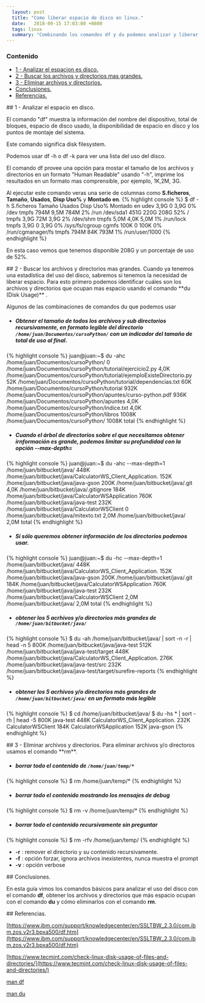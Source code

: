 ```yaml
---
  layout: post
  title: "Como liberar espacio de disco en linux."
  date:   2018-09-15 17:03:00 +0800
  tags: linux
  summary: "Combinando los comandos df y du podemos analizar y liberar espacio en nuestro sistema Linux."
---
```


<div class="bs-callout bs-callout-success">
<h3>Contenido</h3>
<ul class="list-unstyled">
  <li><a href="#id-section1" >1 - Analizar el espacion es disco.</a></li>
  <li><a href="#id-section2" >2 - Buscar los archivos y directorios mas grandes.</a></li>
  <li><a href="#id-section3" >3 - Eliminar archivos y directorios.</a></li>
  <li><a href="#id-conclusiones" >Conclusiones.</a></li>
  <li><a href="#id-referencias" >Referencias.</a></li>
</ul>
</div>

<div id='id-section1'/>
## 1 - Analizar el espacio en disco.

El comando "df" muestra la información del nombre del dispositivo, total de bloques, espacio de disco usado, la disponibilidad de espacio en disco y los puntos de montaje del sistema.

Este comando significa disk filesystem.

Podemos usar df -h o df -k para ver una lista del uso del disco.

El comando df provee una opción para mostar el tamaño de los archivos y directorios en un formato "Human Readable" usando "-h", imprime los resultados en un formato mas comprensible, por ejemplo, 1K,2M, 3G.

Al ejecutar este comando veras una serie de columnas como **S.ficheros**, **Tamaño**, **Usados**, **Disp Uso%** y **Montado en**.
{% highlight console %}
$ df -h
S.ficheros     Tamaño Usados  Disp Uso% Montado en
udev             3,9G      0  3,9G   0% /dev
tmpfs            794M   9,5M  784M   2% /run
/dev/sda1        451G   220G  208G  52% /
tmpfs            3,9G    72M  3,9G   2% /dev/shm
tmpfs            5,0M   4,0K  5,0M   1% /run/lock
tmpfs            3,9G      0  3,9G   0% /sys/fs/cgroup
cgmfs            100K      0  100K   0% /run/cgmanager/fs
tmpfs            794M    84K  793M   1% /run/user/1000
{% endhighlight %}

En esta caso vemos que tenemos disponible 208G y un porcentaje de uso de 52%.


<div id='id-section2'/>
## 2 - Buscar los archivos y directorios mas grandes.
Cuando ya tenemos una estadística del uso del disco, sabremos si tenemos la necesidad de liberar espacio. Para esto primero podemos identificar cuáles son los archivos y directorios que ocupan mas espacio usando el comando **du (Disk Usage)** .

Algunos de las combinaciones de comandos du que podemos usar

- ##### Obtener el tamaño de todos los archivos y sub directorios recursivamente, en formato legible del directorio `/home/juan/Documentos/cursoPython/` con un indicador del tamaño de total de uso al final.

{% highlight console %}
juan@juan:~$ du -ahc  /home/juan/Documentos/cursoPython/
0	/home/juan/Documentos/cursoPython/tutorial/ejercicio2.py
4,0K	/home/juan/Documentos/cursoPython/tutorial/ejemploExisteDirectorio.py
52K	/home/juan/Documentos/cursoPython/tutorial/dependencias.txt
60K	/home/juan/Documentos/cursoPython/tutorial
932K	/home/juan/Documentos/cursoPython/apuntes/curso-python.pdf
936K	/home/juan/Documentos/cursoPython/apuntes
4,0K	/home/juan/Documentos/cursoPython/indice.txt
4,0K	/home/juan/Documentos/cursoPython/libros
1008K	/home/juan/Documentos/cursoPython/
1008K	total
{% endhighlight %}

- ##### Cuando el árbol de directorios sobre el que necesitamos obtener irnformación es grande, podemos limitar su profundidad  con la opción __--max-depth=__

{% highlight console %}
juan@juan:~$ du -ahc --max-depth=1 /home/juan/bitbucket/java/
448K	/home/juan/bitbucket/java/CalculatorWS_Client_Application.
152K	/home/juan/bitbucket/java/java-gson
200K	/home/juan/bitbucket/java/.git
4,0K	/home/juan/bitbucket/java/.gitignore
184K	/home/juan/bitbucket/java/CalculatorWSApplication
760K	/home/juan/bitbucket/java/java-test
232K	/home/juan/bitbucket/java/CalculatorWSClient
0	/home/juan/bitbucket/java/mitexto.txt
2,0M	/home/juan/bitbucket/java/
2,0M	total
{% endhighlight %}

- ##### Si sólo queremos obtener información de los directorios podemos usar.

{% highlight console %}
juan@juan:~$ du -hc --max-depth=1 /home/juan/bitbucket/java/
448K	/home/juan/bitbucket/java/CalculatorWS_Client_Application.
152K	/home/juan/bitbucket/java/java-gson
200K	/home/juan/bitbucket/java/.git
184K	/home/juan/bitbucket/java/CalculatorWSApplication
760K	/home/juan/bitbucket/java/java-test
232K	/home/juan/bitbucket/java/CalculatorWSClient
2,0M	/home/juan/bitbucket/java/
2,0M	total
{% endhighlight %}

- ##### obtener los 5 acrhivos y/o directorios más grandes de `/home/juan/bitbucket/java/`
{% highlight console %}
$ du -ah /home/juan/bitbucket/java/ | sort -n -r | head -n 5
800K	/home/juan/bitbucket/java/java-test
512K	/home/juan/bitbucket/java/java-test/target
448K	/home/juan/bitbucket/java/CalculatorWS_Client_Application.
276K	/home/juan/bitbucket/java/java-test/src
232K	/home/juan/bitbucket/java/java-test/target/surefire-reports
{% endhighlight %}

- ##### obtener los 5 acrhivos y/o directorios más grandes de `/home/juan/bitbucket/java/` en un formato más legible

{% highlight console %}
$ cd /home/juan/bitbucket/java/
$ du -hs * | sort -rh | head -5
800K	java-test
448K	CalculatorWS_Client_Application.
232K	CalculatorWSClient
184K	CalculatorWSApplication
152K	java-gson
{% endhighlight %}

<div id='id-section3'/>
## 3 - Eliminar archivos y directorios.
Para eliminar archivos y/o directoros usamos el comando **rm**.

- ##### borrar todo el contenido de `/home/juan/temp/*`
{% highlight console %}
$ rm /home/juan/temp/*
{% endhighlight %}

- ##### borrar todo el contenido mostrando los mensajes de debug
{% highlight console %}
$ rm -v /home/juan/temp/*
{% endhighlight %}

- ##### borrar todo el contenido recursivamente sin preguntar
{% highlight console %}
$ rm -rfv /home/juan/temp/
{% endhighlight %}

-  **-r** : remover el directorio y su contenido recursivamente.
-  **-f** : opción forzar, ignora archivos inexistentes, nunca muestra el prompt
-  **-v** : opción verbose



<div id='id-conclusiones'/>
## Conclusiones.

En esta guía vimos los comandos básicos para analizar el uso del disco con el comando **df**, obtener los archivos y directorios que más espacio ocupan con el comando **du** y cómo eliminarlos con el comando **rm**.

<div id='id-referencias'/>
## Referencias.

[https://www.ibm.com/support/knowledgecenter/en/SSLTBW_2.3.0/com.ibm.zos.v2r3.bpxa500/df.htm](https://www.ibm.com/support/knowledgecenter/en/SSLTBW_2.3.0/com.ibm.zos.v2r3.bpxa500/df.htm)

[https://www.tecmint.com/check-linux-disk-usage-of-files-and-directories/](https://www.tecmint.com/check-linux-disk-usage-of-files-and-directories/)

[man df](#)

[man du](#)
